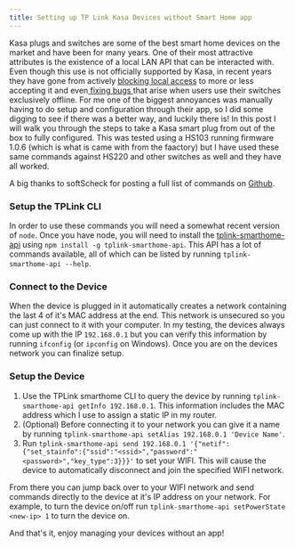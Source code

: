 ```yaml
---
title: Setting up TP Link Kasa Devices without Smart Home app
---
```


Kasa plugs and switches are some of the best smart home devices on the market and have been for many years. One of their most attractive attributes is the existence of a local LAN API that can be interacted with. Even though this use is not officially supported by Kasa, in recent years they have gone from actively [blocking local access](https://forum.universal-devices.com/topic/33115-kasa-will-no-longer-allow-local-access/) to more or less accepting it and even[ fixing bugs ](https://community.tp-link.com/en/smart-home/forum/topic/638558)that arise when users use their switches exclusively offline. For me one of the biggest annoyances was manually having to do setup and configuration through their app, so I did some digging to see if there was a better way, and luckily there is! In this post I will walk you through the steps to take a Kasa smart plug from out of the box to fully configured. This was tested using a HS103 running firmware 1.0.6 (which is what is came with from the faactory) but I have used these same commands against HS220 and other switches as well and they have all worked.

A big thanks to softScheck for posting a full list of commands on [Github](https://github.com/softScheck/tplink-smartplug/blob/master/tplink-smarthome-commands.txt).

### Setup the TPLink CLI

In order to use these commands you will need a somewhat recent version of `node`. Once you have node, you will need to install the [tplink-smarthome-api](https://github.com/plasticrake/tplink-smarthome-api) using `npm install -g tplink-smarthome-api`. This API has a lot of commands available, all of which can be listed by running `tplink-smarthome-api --help`.

### Connect to the Device

When the device is plugged in it automatically creates a network containing the last 4 of it's MAC address at the end. This network is unsecured so you can just connect to it with your computer. In my testing, the devices always come up with the IP `192.168.0.1` but you can verify this information by running `ifconfig` (or `ipconfig` on Windows). Once you are on the devices network you can finalize setup.

### Setup the Device

1. Use the TPLink smarthome CLI to query the device by running `tplink-smarthome-api getInfo 192.168.0.1`. This information includes the MAC address which I use to assign a static IP in my router. 
2. (Optional) Before connecting it to your network you can give it a name by running `tplink-smarthome-api setAlias 192.168.0.1 'Device Name'`.
3. Run `tplink-smarthome-api send 192.168.0.1 '{"netif":{"set_stainfo":{"ssid":"<ssid>","password":"<password>","key_type":3}}}'` to set your WIFI. This will cause the device to automatically disconnect and join the specified WIFI network.

From there you can jump back over to your WIFI network and send commands directly to the device at it's IP address on your network. For example, to turn the device on/off run `tplink-smarthome-api setPowerState <new-ip> 1` to turn the device on.

And that's it, enjoy managing your devices without an app!
